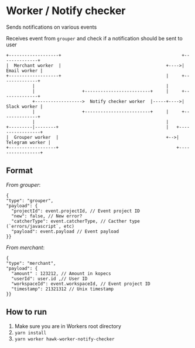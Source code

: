 # Worker / Notify checker

Sends notifications on various events

Receives event from `grouper` and check if a notification should be sent to user

```
+-------------------+                                              +--------------+ 
|  Merchant worker  |                                        +---->| Email worker | 
+-------------------+                                        |     +--------------+ 
          |                                                  |                      
          |                  +-------------------------+     |     +--------------+ 
          +------------------>  Notify checker worker  |-----+---->| Slack worker | 
          |                  +-------------------------+     |     +--------------+ 
          |                                                  |                      
+---------|--------+                                         |   +-----------------+
|  Grouper worker  |                                         +-->| Telegram worker |
+------------------+                                             +-----------------+
```

## Format

_From grouper_:

```json5
{
"type": "grouper",
"payload": {
  "projectId": event.projectId, // Event project ID 
  "new": false, // New error?
  "catcherType": event.catcherType, // Cacther type (`errors/javascript`, etc)
  "payload": event.payload // Event payload
}}
```


_From merchant_:

```json5
{
"type": "merchant",
"payload": {
  "amount" : 123212, // Amount in kopecs
  "userId": user.id ,// User ID
  "workspaceId": event.workspaceId, // Event project ID
  "timestamp": 21321312 // Unix timestamp
}}
```

## How to run

1. Make sure you are in Workers root directory
3. `yarn install`
4. `yarn worker hawk-worker-notify-checker`

